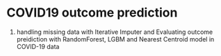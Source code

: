 # COVID19 outcome prediction
1. handling missing data with Iterative Imputer and Evaluating outcome preidiction with RandomForest, LGBM and Nearest Centroid model in COVID-19 data 
